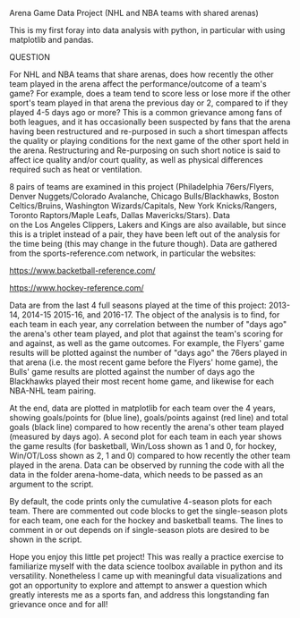 Arena Game Data Project (NHL and NBA teams with shared arenas)

This is my first foray into data analysis with python, in particular with using matplotlib and pandas.

QUESTION

For NHL and NBA teams that share arenas, does how recently the other team played in the arena affect the performance/outcome of 
a team's game? For example, does a team tend to score less or lose more if the other sport's team played in that arena the previous day or 
2, compared to if they played 4-5 days ago or more? This is a common grievance among fans of both leagues, and it has occasionally been 
suspected by fans that the arena having been restructured and re-purposed in such a short timespan affects the quality or playing 
conditions for the next game of the other sport held in the arena. Restructuring and Re-purposing on such short notice is said to affect ice quality and/or court quality, as well as physical differences required such as heat or ventilation.

8 pairs of teams are examined in this project (Philadelphia 76ers/Flyers, Denver Nuggets/Colorado Avalanche, Chicago Bulls/Blackhawks,
Boston Celtics/Bruins, Washington Wizards/Capitals, New York Knicks/Rangers, Toronto Raptors/Maple Leafs, Dallas Mavericks/Stars). Data  
on the Los Angeles Clippers, Lakers and Kings are also available, but since this is a triplet instead of a pair, they have been left out of
the analysis for the time being (this may change in the future though). Data are gathered from the sports-reference.com network, in 
particular the websites:

https://www.backetball-reference.com/

https://www.hockey-reference.com/

Data are from the last 4 full seasons played at the time of this project: 2013-14, 2014-15 2015-16, and 2016-17. The object of the 
analysis is to find, for each team in each year, any correlation between the number of "days ago" the arena's other team played, and plot 
that against the team's scoring for and against, as well as the game outcomes. For example, the Flyers' game results will be plotted 
against the number of "days ago" the 76ers played in that arena (i.e. the most recent game before the Flyers' home game), the Bulls' game 
results are plotted against the number of days ago the Blackhawks played their most recent home game, and likewise for each NBA-NHL team 
pairing. 

At the end, data are plotted in matplotlib for each team over the 4 years, showing goals/points for (blue line), goals/points against (red 
line) and total goals (black line) compared to how recently the arena's other team played (measured by days ago). A second plot for each 
team in each year shows the game results (for basketball, Win/Loss shown as 1 and 0, for hockey, Win/OT/Loss shown as 2, 1 and 0) 
compared to how recently the other team played in the arena. Data can be observed by running the code with all the data in the folder 
arena-home-data, which needs to be passed as an argument to the script.

By default, the code prints only the cumulative 4-season plots for each team. There are commented out code blocks to get the single-season 
plots for each team, one each for the hockey and basketball teams. The lines to comment in or out depends on if single-season plots are 
desired to be shown in the script.

Hope you enjoy this little pet project! This was really a practice exercise to familiarize myself with the data science toolbox available 
in python and its versatility. Nonetheless I came up with meaningful data visualizations and got an opportunity to explore and attempt to 
answer a question which greatly interests me as a sports fan, and address this longstanding fan grievance once and for all!
